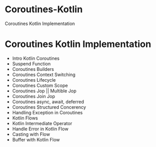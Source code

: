 # Coroutines-Kotlin
Coroutines Kotlin Implementation 

# Coroutines Kotlin Implementation


- Intro Kotlin Coroutines
- Suspend Function
- Coroutines Builders
- Coroutines Context Switching 
- Coroutines Lifecycle
- Coroutines Custom Scope
- Coroutines Jop || Multible Jop
- Coroutines Join Jop
- Coroutines async, await, deferred
- Coroutines Structured Concerency
- Handling Exception in Coroutines
- Kotlin Flows
- Kotlin Intermediate Operator
- Handle Error in Kotlin Flow
- Casting with Flow
- Buffer with Kotlin Flow





